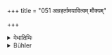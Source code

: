 +++
title = "051 अन्नहर्तामयावित्वम् मौक्यम्"

+++

<details><summary>मेधातिथिः</summary>

(अग्रे व्याख्यानम्।)
</details>

<details><summary>Bühler</summary>

051	A stealer of (cooked) food, dyspepsia; a stealer of the words (of the Veda), dumbness a stealer of clothes, white leprosy; a horse-stealer, lameness.
</details>
